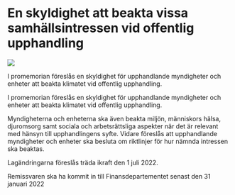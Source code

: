 # En skyldighet att beakta vissa samhällsintressen vid offentlig upphandling

![](/contentassets/c1ac7ed4d15743f1bf6158a81f35d0c4/ds202131.jpg?width=150&quality=85)

I promemorian föreslås en skyldighet för upphandlande myndigheter och enheter att beakta klimatet vid offentlig upphand­ling.

I promemorian föreslås en skyldighet för upphandlande myndigheter och enheter att beakta klimatet vid offentlig upphand­ling.

Myndigheterna och enheterna ska även beakta miljön, männi­skors hälsa, djuromsorg samt sociala och arbetsrättsliga aspekter när det är relevant med hänsyn till upp­hand­lingens syfte. Vidare föreslås att upphandlande myndigheter och enheter ska besluta om riktlinjer för hur nämnda intressen ska beaktas.

Lagändringarna föreslås träda ikraft den 1 juli 2022.

Remissvaren ska ha kommit in till Finansdepartementet senast den 31 januari 2022
